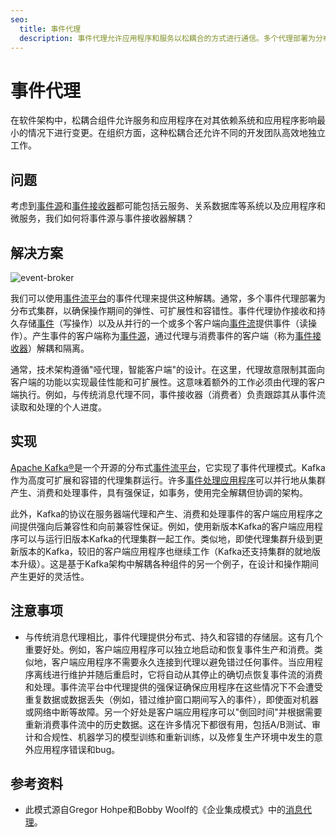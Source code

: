 ```yaml
---
seo:
  title: 事件代理
  description: 事件代理允许应用程序和服务以松耦合的方式进行通信。多个代理部署为分布式集群，以确保操作期间的弹性、可扩展性和容错性。
---
```


# 事件代理

在软件架构中，松耦合组件允许服务和应用程序在对其依赖系统和应用程序影响最小的情况下进行变更。在组织方面，这种松耦合还允许不同的开发团队高效地独立工作。

## 问题

考虑到[事件源](../event-source/event-source.md)和[事件接收器](../event-sink/event-sink.md)都可能包括云服务、关系数据库等系统以及应用程序和微服务，我们如何将事件源与事件接收器解耦？

## 解决方案
![event-broker](../img/event-broker.svg)

我们可以使用[事件流平台](../event-stream/event-streaming-platform.md)的事件代理来提供这种解耦。通常，多个事件代理部署为分布式集群，以确保操作期间的弹性、可扩展性和容错性。事件代理协作接收和持久存储[事件](../event/event.md)（写操作）以及从并行的一个或多个客户端向[事件流](../event-stream/event-stream.md)提供事件（读操作）。产生事件的客户端称为[事件源](../event-source/event-source.md)，通过代理与消费事件的客户端（称为[事件接收器](../event-sink/event-sink.md)）解耦和隔离。

通常，技术架构遵循"哑代理，智能客户端"的设计。在这里，代理故意限制其面向客户端的功能以实现最佳性能和可扩展性。这意味着额外的工作必须由代理的客户端执行。例如，与传统消息代理不同，事件接收器（消费者）负责跟踪其从事件流读取和处理的个人进度。

## 实现

[Apache Kafka®](https://kafka.apache.org/)是一个开源的分布式[事件流平台](../event-stream/event-streaming-platform.md)，它实现了事件代理模式。Kafka作为高度可扩展和容错的代理集群运行。许多[事件处理应用程序](../event-processing/event-processing-application.md)可以并行地从集群产生、消费和处理事件，具有强保证，如事务，使用完全解耦但协调的架构。

此外，Kafka的协议在服务器端代理和产生、消费和处理事件的客户端应用程序之间提供强向后兼容性和向前兼容性保证。例如，使用新版本Kafka的客户端应用程序可以与运行旧版本Kafka的代理集群一起工作。类似地，即使代理集群升级到更新版本的Kafka，较旧的客户端应用程序也继续工作（Kafka还支持集群的就地版本升级）。这是基于Kafka架构中解耦各种组件的另一个例子，在设计和操作期间产生更好的灵活性。

## 注意事项

* 与传统消息代理相比，事件代理提供分布式、持久和容错的存储层。这有几个重要好处。例如，客户端应用程序可以独立地启动和恢复事件生产和消费。类似地，客户端应用程序不需要永久连接到代理以避免错过任何事件。当应用程序离线进行维护并随后重启时，它将自动从其停止的确切点恢复事件流的消费和处理。事件流平台中代理提供的强保证确保应用程序在这些情况下不会遭受重复数据或数据丢失（例如，错过维护窗口期间写入的事件），即使面对机器或网络中断等故障。另一个好处是客户端应用程序可以"倒回时间"并根据需要重新消费事件流中的历史数据。这在许多情况下都很有用，包括A/B测试、审计和合规性、机器学习的模型训练和重新训练，以及修复生产环境中发生的意外应用程序错误和bug。

## 参考资料

* 此模式源自Gregor Hohpe和Bobby Woolf的《企业集成模式》中的[消息代理](https://www.enterpriseintegrationpatterns.com/patterns/messaging/MessageBroker.html)。
